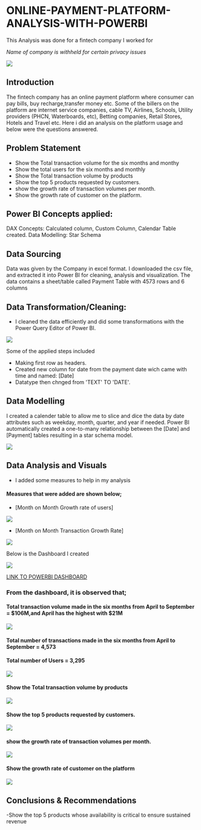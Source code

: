 # ONLINE-PAYMENT-PLATFORM-ANALYSIS-WITH-POWERBI
This Analysis was done for a fintech company I worked for

_Name of company is withheld for certain privacy issues_ 

![](Paymentt.jpg)

## Introduction

The fintech company has an online payment platform where consumer can pay bills, buy recharge,transfer money etc.
Some of the billers on the platform are internet service companies, cable TV, Airlines,
Schools, Utility providers (PHCN, Waterboards, etc), Betting companies, Retail Stores, Hotels and Travel etc. 
Here i did an analysis on the platform usage and below were the questions answered.

## Problem Statement
- Show the Total transaction volume for the six months and monthy
- Show the total users for the six months and monthly
- Show the Total transaction volume by products
- Show the top 5 products requested by customers.
- show the growth rate of transaction volumes per month.
- Show the growth rate of customer on the platform.

## Power BI Concepts applied:
DAX Concepts: Calculated column, Custom Column, Calendar Table created.
Data Modelling: Star Schema

## Data Sourcing
Data was given by the Company in excel format. I downloaded the csv file, and extracted it into Power BI for cleaning, analysis and visualization.
The data contains a sheet/table called Payment Table with 4573 rows and 6 columns

## Data Transformation/Cleaning:
- I cleaned the data efficiently and did some transformations with the Power Query Editor of Power BI.

![](table_payment.JPG)

Some of the applied steps included
- Making first row as headers.
- Created new column for date from the payment date wich came with time and named: [Date]
- Datatype then chnged from 'TEXT' TO 'DATE'.


## Data Modelling
I created a calender table to allow me to slice and dice the data by date attributes such as weekday, month, quarter, and year if needed. 
Power BI automatically created a one-to-many relationship between the [Date] and [Payment] tables resulting in a star schema model. 

![](model_payment.JPG)

## Data Analysis and Visuals
- I added some measures to help in my analysis

#### Measures that were added are shown below; 
- [Month on Month Growth rate of users] 

![](mom_users.JPG)

- [Month on Month Transaction Growth Rate]

![](mom_payment.JPG)

Below is the Dashboard I created 

![](payment_dashboard.JPG)

[LINK TO POWERBI DASHBOARD](https://app.powerbi.com/view?r=eyJrIjoiYTIzNjY2YjMtZDg1NS00YzdhLWJmYzctNThiYTk2MzBkMTZkIiwidCI6IjY4ZDBlMjhiLTg3NTUtNDgzMi1iM2JjLWRhOGQwNjM3YzY5ZCJ9&pageName=ReportSection)

### From the dashboard, it is observed that;
#### Total transaction volume made in the six months from April to September = $106M,and April has the highest with $21M


![](PaymentVol.JPG)

#### Total number of transactions made in the six months from April to September = 4,573
#### Total number of Users = 3,295
 
![](Payment_User.JPG)

#### Show the Total transaction volume by products

![](Payment_txVol.JPG)

#### Show the top 5 products requested by customers.

![](payment_top.JPG)

#### show the growth rate of transaction volumes per month.

![](payment_tx_growth.JPG)

#### Show the growth rate of customer on the platform
![](Payment_growth.JPG)



## Conclusions & Recommendations
-Show the top 5 products whose availability is critical to ensure sustained revenue










